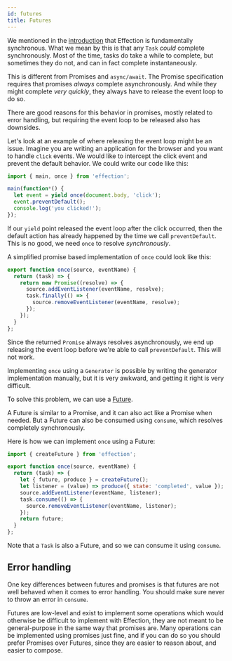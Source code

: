 ```yaml
---
id: futures
title: Futures
---
```


We mentioned in the [introduction][] that Effection is fundamentally
synchronous. What we mean by this is that any `Task` *could* complete
synchronously. Most of the time, tasks do take a while to complete, but
sometimes they do not, and can in fact complete instantaneously.

This is different from Promises and `async/await`. The Promise specification
requires that promises *always* complete asynchronously. And while they might
complete *very quickly*, they always have to release the event loop to do so.

There are good reasons for this behavior in promises, mostly related to error
handling, but requiring the event loop to be released also has downsides.

Let's look at an example of where releasing the event loop might be an issue.
Imagine you are writing an application for the browser and you want to handle
`click` events. We would like to intercept the click event and prevent the
default behavior. We could write our code like this:

``` javascript
import { main, once } from 'effection';

main(function*() {
  let event = yield once(document.body, 'click');
  event.preventDefault();
  console.log('you clicked!');
});
```

If our `yield` point released the event loop after the click occurred, then the
default action has already happened by the time we call `preventDefault`. This
is no good, we need `once` to resolve *synchronously*.

A simplified promise based implementation of `once` could look like this:

``` javascript
export function once(source, eventName) {
  return (task) => {
    return new Promise((resolve) => {
      source.addEventListener(eventName, resolve);
      task.finally(() => {
        source.removeEventListener(eventName, resolve);
      });
    });
  }
};
```

Since the returned `Promise` always resolves asynchronously, we end up releasing
the event loop before we're able to call `preventDefault`. This will not work.

Implementing `once` using a `Generator` is possible by writing the generator
implementation manually, but it is very awkward, and getting it right is very
difficult.

To solve this problem, we can use a [Future][].

A Future is similar to a Promise, and it can also act like a Promise when
needed. But a Future can also be consumed using `consume`, which resolves
completely synchronously.

Here is how we can implement `once` using a Future:

``` javascript
import { createFuture } from 'effection';

export function once(source, eventName) {
  return (task) => {
    let { future, produce } = createFuture();
    let listener = (value) => produce({ state: 'completed', value });
    source.addEventListener(eventName, listener);
    task.consume(() => {
      source.removeEventListener(eventName, listener);
    });
    return future;
  }
};
```

Note that a `Task` is also a Future, and so we can consume it using `consume`.

## Error handling

One key differences between futures and promises is that futures are not well
behaved when it comes to error handling. You should make sure never to throw an
error in `consume`.

Futures are low-level and exist to implement some operations which would
otherwise be difficult to implement with Effection, they are not meant to be
general-purpose in the same way that promises are. Many operations can be
implemented using promises just fine, and if you can do so you should prefer
Promises over Futures, since they are easier to reason about, and easier to
compose.

[introduction]: /docs/guides/introduction
[future]: /api
